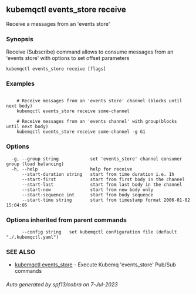 ## kubemqctl events_store receive

Receive a messages from an 'events store'

### Synopsis

Receive (Subscribe) command allows to consume messages from an 'events store' with options to set offset parameters

```
kubemqctl events_store receive [flags]
```

### Examples

```

	# Receive messages from an 'events store' channel (blocks until next body)
	kubemqctl events_store receive some-channel

	# Receive messages from an 'events channel' with group(blocks until next body)
	kubemqctl events_store receive some-channel -g G1

```

### Options

```
  -g, --group string            set 'events_store' channel consumer group (load balancing)
  -h, --help                    help for receive
      --start-duration string   start from time duration i.e. 1h
      --start-first             start from first body in the channel
      --start-last              start from last body in the channel
      --start-new               start from new body only
      --start-sequence int      start from body sequence
      --start-time string       start from timestamp format 2006-01-02 15:04:05
```

### Options inherited from parent commands

```
      --config string   set kubemqctl configuration file (default "./.kubemqctl.yaml")
```

### SEE ALSO

* [kubemqctl events_store](kubemqctl_events_store.md)	 - Execute Kubemq 'events_store' Pub/Sub commands

###### Auto generated by spf13/cobra on 7-Jul-2023

